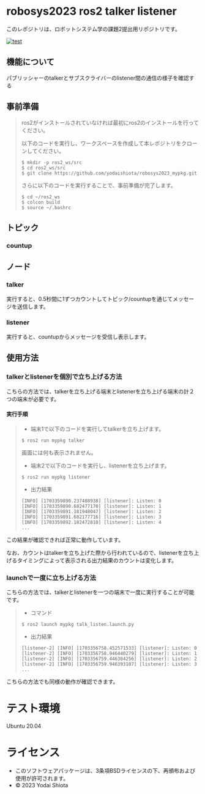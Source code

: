 # robosys2023 ros2 talker listener

このレポジトリは、ロボットシステム学の課題2提出用リポジトリです。

[![test](https://github.com/yodaishiota/robosys2023_mypkg/actions/workflows/test.yml/badge.svg)](https://github.com/yodaishiota/robosys2023_mypkg/actions/workflows/test.yml)

## 機能について
パブリッシャーのtalkerとサブスクライバーのlistener間の通信の様子を確認する

## 事前準備
> ros2がインストールされていなければ最初にros2のインストールを行ってください。
>
> 以下のコードを実行し、ワークスペースを作成して本レポジトリをクローンしてください。
> ```
> $ mkdir -p ros2_ws/src
> $ cd ros2_ws/src
> $ git clone https://github.com/yodaishiota/robosys2023_mypkg.git
> ```
> さらに以下のコードを実行することで、事前準備が完了します。
> ```
> $ cd ~/ros2_ws
> $ colcon build
> $ source ~/.bashrc
> ```

## トピック
### countup

## ノード
### talker
実行すると、0.5秒間に1ずつカウントしてトピック/countupを通じてメッセージを送信します。

### listener
実行すると、countupからメッセージを受信し表示します。
## 使用方法
### talkerとlistenerを個別で立ち上げる方法
こちらの方法では、talkerを立ち上げる端末とlistenerを立ち上げる端末の計２つの端末が必要です。
#### 実行手順
> * 端末1で以下のコードを実行してtalkerを立ち上げます。
> ```
> $ ros2 run mypkg talker
> ```
> 画面には何も表示されません。
> * 端末2で以下のコードを実行し、listenerを立ち上げます。
> ```
> $ ros2 run mypkg listener
> ```
> * 出力結果
> ```
> [INFO] [1703359890.237488938] [listener]: Listen: 0
> [INFO] [1703359890.682477170] [listener]: Listen: 1
> [INFO] [1703359891.181948047] [listener]: Listen: 2
> [INFO] [1703359891.682177716] [listener]: Listen: 3
> [INFO] [1703359892.182472810] [listener]: Listen: 4
> ...
> ```
この結果が確認できれば正常に動作しています。

なお、カウントはtalkerを立ち上げた際から行われているので、listenerを立ち上げるタイミングによって表示される出力結果のカウントは変化します。

### launchで一度に立ち上げる方法
こちらの方法では、talkerとlistenerを一つの端末で一度に実行することが可能です。
> * コマンド
> ```
> $ ros2 launch mypkg talk_listen.launch.py
> ```
> * 出力結果
> ```
> [listener-2] [INFO] [1703356758.452571533] [listener]: Listen: 0
> [listener-2] [INFO] [1703356758.946440279] [listener]: Listen: 1
> [listener-2] [INFO] [1703356759.446384256] [listener]: Listen: 2
> [listener-2] [INFO] [1703356759.946393187] [listener]: Listen: 3
> ...
> ```
こちらの方法でも同様の動作が確認できます。

# テスト環境
Ubuntu 20.04

# ライセンス
* このソフトウェアパッケージは、3条項BSDライセンスの下、再頒布および使用が許可されます。
* © 2023 Yodai Shiota

